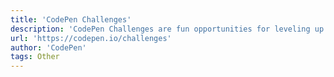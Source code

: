 ```yaml
---
title: 'CodePen Challenges'
description: 'CodePen Challenges are fun opportunities for leveling up your skills by building things. Each week, you’ll get a new prompt surrounding a monthly theme to riff on.'
url: 'https://codepen.io/challenges'
author: 'CodePen'
tags: Other
---
```

